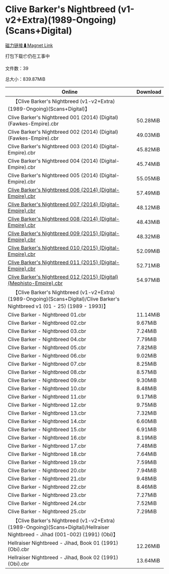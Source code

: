 # Clive Barker's Nightbreed (v1-v2+Extra)(1989-Ongoing)(Scans+Digital)

[磁力链接⬇Magnet Link](magnet:?xt=urn:btih:7c0e6d51d7bfa8ff5a3922e216ff276ead9585f0&dn=Clive%20Barker%27s%20Nightbreed%20%28v1-v2%2BExtra%29%281989-Ongoing%29%28Scans%2BDigital%29)

打包下载📦仍在工事中

文件数：39

总大小：839.87MiB

Online | Download
--- | ---
&emsp;【Clive Barker's Nightbreed (v1-v2+Extra)(1989-Ongoing)(Scans+Digital)】 | 
Clive Barker's Nightbreed 001 (2014) (Digital) (Fawkes-Empire).cbr | 50.28MiB
Clive Barker's Nightbreed 002 (2014) (Digital) (Fawkes-Empire).cbr | 49.03MiB
Clive Barker's Nightbreed 003 (2014) (Digital-Empire).cbr | 45.82MiB
Clive Barker's Nightbreed 004 (2014) (Digital-Empire).cbr | 45.74MiB
Clive Barker's Nightbreed 005 (2014) (Digital-Empire).cbr | 55.05MiB
[Clive Barker's Nightbreed 006 (2014) (Digital-Empire).cbr](https://github.com/alicewish/markdown/blob/master/comic/Clive-Barkers-Nightbreed-006-2014-Digital-Empire-cbr.md) | 57.49MiB
[Clive Barker's Nightbreed 007 (2014) (Digital-Empire).cbr](https://github.com/alicewish/markdown/blob/master/comic/Clive-Barkers-Nightbreed-007-2014-Digital-Empire-cbr.md) | 48.12MiB
[Clive Barker's Nightbreed 008 (2014) (Digital-Empire).cbr](https://github.com/alicewish/markdown/blob/master/comic/Clive-Barkers-Nightbreed-008-2014-Digital-Empire-cbr.md) | 48.43MiB
[Clive Barker's Nightbreed 009 (2015) (Digital-Empire).cbr](https://github.com/alicewish/markdown/blob/master/comic/Clive-Barkers-Nightbreed-009-2015-Digital-Empire-cbr.md) | 48.32MiB
[Clive Barker's Nightbreed 010 (2015) (Digital-Empire).cbr](https://github.com/alicewish/markdown/blob/master/comic/Clive-Barkers-Nightbreed-010-2015-Digital-Empire-cbr.md) | 52.09MiB
[Clive Barker's Nightbreed 011 (2015) (Digital-Empire).cbr](https://github.com/alicewish/markdown/blob/master/comic/Clive-Barkers-Nightbreed-011-2015-Digital-Empire-cbr.md) | 52.71MiB
[Clive Barker's Nightbreed 012 (2015) (Digital) (Mephisto-Empire).cbr](https://github.com/alicewish/markdown/blob/master/comic/Clive-Barkers-Nightbreed-012-2015-Digital-Mephisto-Empire-cbr.md) | 54.97MiB
&emsp;【Clive Barker's Nightbreed (v1-v2+Extra)(1989-Ongoing)(Scans+Digital)/Clive Barker's Nightbreed v1 (01 - 25) (1989 - 1993)】 | 
Clive Barker - Nightbreed 01.cbr | 11.14MiB
Clive Barker - Nightbreed 02.cbr | 9.67MiB
Clive Barker - Nightbreed 03.cbr | 7.24MiB
Clive Barker - Nightbreed 04.cbr | 7.79MiB
Clive Barker - Nightbreed 05.cbr | 7.82MiB
Clive Barker - Nightbreed 06.cbr | 9.02MiB
Clive Barker - Nightbreed 07.cbr | 8.25MiB
Clive Barker - Nightbreed 08.cbr | 8.57MiB
Clive Barker - Nightbreed 09.cbr | 9.30MiB
Clive Barker - Nightbreed 10.cbr | 8.48MiB
Clive Barker - Nightbreed 11.cbr | 9.17MiB
Clive Barker - Nightbreed 12.cbr | 9.75MiB
Clive Barker - Nightbreed 13.cbr | 7.32MiB
Clive Barker - Nightbreed 14.cbr | 6.60MiB
Clive Barker - Nightbreed 15.cbr | 6.91MiB
Clive Barker - Nightbreed 16.cbr | 8.19MiB
Clive Barker - Nightbreed 17.cbr | 7.48MiB
Clive Barker - Nightbreed 18.cbr | 7.64MiB
Clive Barker - Nightbreed 19.cbr | 7.59MiB
Clive Barker - Nightbreed 20.cbr | 7.94MiB
Clive Barker - Nightbreed 21.cbr | 9.48MiB
Clive Barker - Nightbreed 22.cbr | 8.46MiB
Clive Barker - Nightbreed 23.cbr | 7.27MiB
Clive Barker - Nightbreed 24.cbr | 7.52MiB
Clive Barker - Nightbreed 25.cbr | 7.29MiB
&emsp;【Clive Barker's Nightbreed (v1-v2+Extra)(1989-Ongoing)(Scans+Digital)/Hellraiser Nightbreed - Jihad (001-002) (1991) (Obi)】 | 
Hellraiser Nightbreed - Jihad, Book 01 (1991) (Obi).cbr | 12.26MiB
Hellraiser Nightbreed - Jihad, Book 02 (1991) (Obi).cbr | 13.64MiB